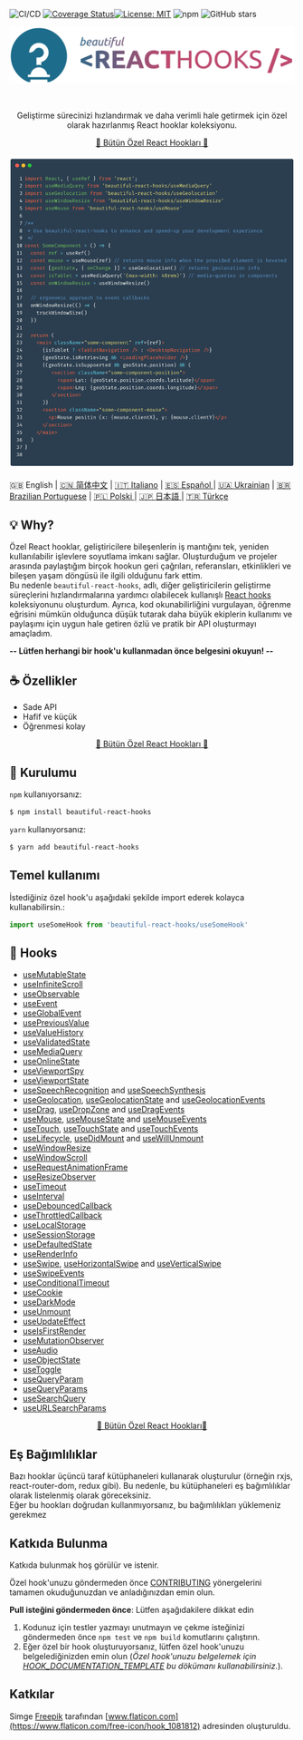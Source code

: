 ![CI/CD](https://github.com/beautifulinteractions/beautiful-react-hooks/workflows/CI/CD/badge.svg)
[![Coverage Status](https://coveralls.io/repos/github/beautifulinteractions/beautiful-react-hooks/badge.svg?branch=master)](https://coveralls.io/github/beautifulinteractions/beautiful-react-hooks?branch=master)[![License:
MIT](https://img.shields.io/badge/License-MIT-yellow.svg)](https://opensource.org/licenses/MIT)
![npm](https://img.shields.io/npm/v/beautiful-react-hooks)
![GitHub stars](https://img.shields.io/github/stars/beautifulinteractions/beautiful-react-hooks?style=social)


<div align="center">
  <p align="center">
    <img src="./logo.png" alt="Beautiful React Hooks" width="750px" />
  </p>
</div>
<br />
<div>
  <p align="center">
    Geliştirme sürecinizi hızlandırmak ve daha verimli hale getirmek için özel olarak hazırlanmış React hooklar koleksiyonu.
  </p>
</div>

<div>
  <p align="center">
    <a href="https://antonioru.github.io/beautiful-react-hooks/" target="_blank">
    🌟 Bütün Özel React Hookları 🌟
    </a>
  </p>
</div>

![Usage example](./usage_example.png)

🇬🇧 English | <a href="https://github.com/beautifulinteractions/beautiful-react-hooks/blob/master/docs/README.zh-CN.md">🇨🇳 简体中文</a>
| <a href="https://github.com/beautifulinteractions/beautiful-react-hooks/blob/master/docs/README.it-IT.md">🇮🇹 Italiano</a>
| <a href="https://github.com/beautifulinteractions/beautiful-react-hooks/blob/master/docs/README.es-ES.md"> 🇪🇸 Español </a>
| <a href="https://github.com/beautifulinteractions/beautiful-react-hooks/blob/master/docs/README.uk-UA.md">🇺🇦 Ukrainian</a>
| <a href="https://github.com/beautifulinteractions/beautiful-react-hooks/blob/master/docs/README.pt-BR.md">🇧🇷 Brazilian Portuguese</a>
| <a href="https://github.com/beautifulinteractions/beautiful-react-hooks/blob/master/docs/README.pl-PL.md">🇵🇱 Polski </a>
| <a href="https://github.com/beautifulinteractions/beautiful-react-hooks/blob/master/docs/README.jp-JP.md">🇯🇵 日本語 </a>
| <a href="https://github.com/beautifulinteractions/beautiful-react-hooks/blob/master/docs/README.tr-TR.md">🇹🇷 Türkçe</a>

## 💡 Why?

Özel React hooklar, geliştiricilere bileşenlerin iş mantığını tek, yeniden kullanılabilir işlevlere soyutlama imkanı sağlar.
Oluşturduğum ve projeler arasında paylaştığım birçok hookun geri çağrıları, referansları, etkinlikleri ve bileşen yaşam döngüsü ile ilgili olduğunu fark ettim.\
Bu nedenle `beautiful-react-hooks`, adlı, diğer geliştiricilerin geliştirme süreçlerini hızlandırmalarına yardımcı olabilecek kullanışlı [React hooks](https://beta.reactjs.org/reference/react) koleksiyonunu oluşturdum.
Ayrıca, kod okunabilirliğini vurgulayan, öğrenme eğrisini mümkün olduğunca düşük tutarak daha büyük ekiplerin kullanımı ve paylaşımı için uygun hale getiren özlü ve pratik bir API oluşturmayı amaçladım.

**-- Lütfen herhangi bir hook'u kullanmadan önce belgesini okuyun! --**

## ☕️ Özellikler

* Sade API
* Hafif ve küçük
* Öğrenmesi kolay

<div>
  <p align="center">
    <a href="https://antonioru.github.io/beautiful-react-hooks/" target="_blank">
    🌟 Bütün Özel React Hookları 🌟
    </a>
  </p>
</div>

## 🕺 Kurulumu

`npm` kullanıyorsanız:

```bash
$ npm install beautiful-react-hooks
```

`yarn` kullanıyorsanız:

```bash
$ yarn add beautiful-react-hooks
```

## Temel kullanımı

İstediğiniz özel hook'u aşağıdaki şekilde import ederek kolayca kullanabilirsin.:

```ts static
import useSomeHook from 'beautiful-react-hooks/useSomeHook'
```

## 🎨 Hooks

* [useMutableState](docs/useMutableState.md)
* [useInfiniteScroll](docs/useInfiniteScroll.md)
* [useObservable](docs/useObservable.md)
* [useEvent](docs/useEvent.md)
* [useGlobalEvent](docs/useGlobalEvent.md)
* [usePreviousValue](docs/usePreviousValue.md)
* [useValueHistory](docs/useValueHistory.md)
* [useValidatedState](docs/useValidatedState.md)
* [useMediaQuery](docs/useMediaQuery.md)
* [useOnlineState](docs/useOnlineState.md)
* [useViewportSpy](docs/useViewportSpy.md)
* [useViewportState](docs/useViewportState.md)
* [useSpeechRecognition](docs/useSpeechRecognition.md) and [useSpeechSynthesis](docs/useSpeechSynthesis.md)
* [useGeolocation](docs/useGeolocation.md), [useGeolocationState](docs/useGeolocationState.md)
  and [useGeolocationEvents](docs/useGeolocationEvents.md)
* [useDrag](docs/useDrag.md), [useDropZone](docs/useDropZone.md) and [useDragEvents](docs/useDragEvents.md)
* [useMouse](docs/useMouse.md), [useMouseState](docs/useMouseState.md) and [useMouseEvents](docs/useMouseEvents.md)
* [useTouch](docs/useTouch.md), [useTouchState](docs/useTouchState.md) and [useTouchEvents](docs/useTouchEvents.md)
* [useLifecycle](docs/useLifecycle.md), [useDidMount](docs/useDidMount.md) and [useWillUnmount](docs/useWillUnmount.md)
* [useWindowResize](docs/useWindowResize.md)
* [useWindowScroll](docs/useWindowScroll.md)
* [useRequestAnimationFrame](docs/useRequestAnimationFrame.md)
* [useResizeObserver](docs/useResizeObserver.md)
* [useTimeout](docs/useTimeout.md)
* [useInterval](docs/useInterval.md)
* [useDebouncedCallback](docs/useDebouncedCallback.md)
* [useThrottledCallback](docs/useThrottledCallback.md)
* [useLocalStorage](docs/useLocalStorage.md)
* [useSessionStorage](docs/useSessionStorage.md)
* [useDefaultedState](docs/useDefaultedState.md)
* [useRenderInfo](docs/useRenderInfo.md)
* [useSwipe](docs/useSwipe.md), [useHorizontalSwipe](docs/useHorizontalSwipe.md) and [useVerticalSwipe](docs/useVerticalSwipe.md)
* [useSwipeEvents](docs/useSwipeEvents.md)
* [useConditionalTimeout](docs/useConditionalTimeout.md)
* [useCookie](docs/useCookie.md)
* [useDarkMode](docs/useDarkMode.md)
* [useUnmount](docs/useUnmount.md)
* [useUpdateEffect](docs/useUpdateEffect.md)
* [useIsFirstRender](docs/useIsFirstRender.md)
* [useMutationObserver](docs/useMutationObserver.md)
* [useAudio](docs/useAudio.md)
* [useObjectState](docs/useObjectState.md)
* [useToggle](docs/useToggle.md)
* [useQueryParam](docs/useQueryParam.md)
* [useQueryParams](docs/useQueryParams.md)
* [useSearchQuery](docs/useSearchQuery.md)
* [useURLSearchParams](docs/useURLSearchParams.md)

<div>
  <p align="center">
    <a href="https://antonioru.github.io/beautiful-react-hooks/" target="_blank">
    🌟 Bütün Özel React Hookları🌟
    </a>
  </p>
</div>

## Eş Bağımlılıklar

Bazı hooklar üçüncü taraf kütüphaneleri kullanarak oluşturulur (örneğin rxjs, react-router-dom, redux gibi). Bu nedenle, bu kütüphaneleri eş bağımlılıklar olarak listelenmiş olarak göreceksiniz.\
Eğer bu hookları doğrudan kullanmıyorsanız, bu bağımlılıkları yüklemeniz gerekmez

## Katkıda Bulunma

Katkıda bulunmak hoş görülür ve istenir.

Özel hook'unuzu göndermeden önce [CONTRIBUTING](./CONTRIBUTING.md) yönergelerini tamamen okuduğunuzdan ve anladığınızdan emin olun.

**Pull isteğini göndermeden önce**: Lütfen aşağıdakilere dikkat edin

1. Kodunuz için testler yazmayı unutmayın ve çekme isteğinizi göndermeden önce `npm test` ve `npm build` komutlarını çalıştırın.
2. Eğer özel bir hook oluşturuyorsanız, lütfen özel hook'unuzu belgelediğinizden emin olun (*Özel hook'unuzu belgelemek için [HOOK_DOCUMENTATION_TEMPLATE](./HOOK_DOCUMENTATION_TEMPLATE.md) bu dökümanı kullanabilirsiniz.*).

## Katkılar

Simge [Freepik](https://www.flaticon.com/authors/freepik) tarafından [www.flaticon.com](https://www.flaticon.com/free-icon/hook_1081812) adresinden oluşturuldu.
